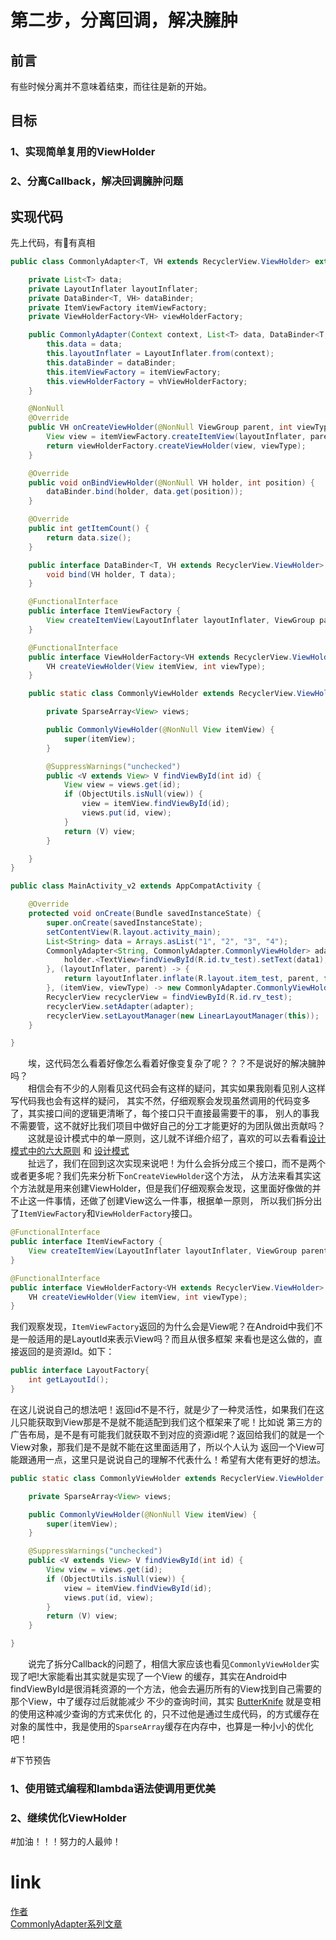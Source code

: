 # 第二步，分离回调，解决臃肿

## 前言
有些时候分离并不意味着结束，而往往是新的开始。
## 目标
### 1、实现简单复用的ViewHolder
### 2、分离Callback，解决回调臃肿问题
## 实现代码
先上代码，有🐎有真相

```java
public class CommonlyAdapter<T, VH extends RecyclerView.ViewHolder> extends RecyclerView.Adapter<VH> {

    private List<T> data;
    private LayoutInflater layoutInflater;
    private DataBinder<T, VH> dataBinder;
    private ItemViewFactory itemViewFactory;
    private ViewHolderFactory<VH> viewHolderFactory;

    public CommonlyAdapter(Context context, List<T> data, DataBinder<T, VH> dataBinder, ItemViewFactory itemViewFactory, ViewHolderFactory<VH> vhViewHolderFactory) {
        this.data = data;
        this.layoutInflater = LayoutInflater.from(context);
        this.dataBinder = dataBinder;
        this.itemViewFactory = itemViewFactory;
        this.viewHolderFactory = vhViewHolderFactory;
    }

    @NonNull
    @Override
    public VH onCreateViewHolder(@NonNull ViewGroup parent, int viewType) {
        View view = itemViewFactory.createItemView(layoutInflater, parent);
        return viewHolderFactory.createViewHolder(view, viewType);
    }

    @Override
    public void onBindViewHolder(@NonNull VH holder, int position) {
        dataBinder.bind(holder, data.get(position));
    }

    @Override
    public int getItemCount() {
        return data.size();
    }

    public interface DataBinder<T, VH extends RecyclerView.ViewHolder> {
        void bind(VH holder, T data);
    }

    @FunctionalInterface
    public interface ItemViewFactory {
        View createItemView(LayoutInflater layoutInflater, ViewGroup parent);
    }

    @FunctionalInterface
    public interface ViewHolderFactory<VH extends RecyclerView.ViewHolder> {
        VH createViewHolder(View itemView, int viewType);
    }

    public static class CommonlyViewHolder extends RecyclerView.ViewHolder {

        private SparseArray<View> views;

        public CommonlyViewHolder(@NonNull View itemView) {
            super(itemView);
        }

        @SuppressWarnings("unchecked")
        public <V extends View> V findViewById(int id) {
            View view = views.get(id);
            if (ObjectUtils.isNull(view)) {
                view = itemView.findViewById(id);
                views.put(id, view);
            }
            return (V) view;
        }

    }
}
```
```java
public class MainActivity_v2 extends AppCompatActivity {

    @Override
    protected void onCreate(Bundle savedInstanceState) {
        super.onCreate(savedInstanceState);
        setContentView(R.layout.activity_main);
        List<String> data = Arrays.asList("1", "2", "3", "4");
        CommonlyAdapter<String, CommonlyAdapter.CommonlyViewHolder> adapter = new CommonlyAdapter<>(this, data, (holder, data1) -> {
            holder.<TextView>findViewById(R.id.tv_test).setText(data1);
        }, (layoutInflater, parent) -> {
            return layoutInflater.inflate(R.layout.item_test, parent, false);
        }, (itemView, viewType) -> new CommonlyAdapter.CommonlyViewHolder(itemView));
        RecyclerView recyclerView = findViewById(R.id.rv_test);
        recyclerView.setAdapter(adapter);
        recyclerView.setLayoutManager(new LinearLayoutManager(this));
    }

}
```
&emsp;&emsp;埃，这代码怎么看着好像怎么看着好像变复杂了呢？？？不是说好的解决臃肿吗？  
&emsp;&emsp;相信会有不少的人刚看见这代码会有这样的疑问，其实如果我刚看见别人这样写代码我也会有这样的疑问，
其实不然，仔细观察会发现虽然调用的代码变多了，其实接口间的逻辑更清晰了，每个接口只干直接最需要干的事，
别人的事我不需要管，这不就好比我们项目中做好自己的分工才能更好的为团队做出贡献吗？  
&emsp;&emsp;这就是设计模式中的单一原则，这儿就不详细介绍了，喜欢的可以去看看[设计模式中的六大原则](https://www.jianshu.com/p/712221ff7ffe) 和 [设计模式](https://blog.csdn.net/A1342772/article/details/91349142)  
&emsp;&emsp;扯远了，我们在回到这次实现来说吧！为什么会拆分成三个接口，而不是两个或者更多呢？我们先来分析下`onCreateViewHolder`这个方法，
从方法来看其实这个方法就是用来创建ViewHolder，但是我们仔细观察会发现，这里面好像做的并不止这一件事情，还做了创建View这么一件事，根据单一原则，
所以我们拆分出了`ItemViewFactory`和`ViewHolderFactory`接口。
```java
@FunctionalInterface
public interface ItemViewFactory {
    View createItemView(LayoutInflater layoutInflater, ViewGroup parent);
}
```
```java
@FunctionalInterface
public interface ViewHolderFactory<VH extends RecyclerView.ViewHolder> {
    VH createViewHolder(View itemView, int viewType);
}
```
我们观察发现，`ItemViewFactory`返回的为什么会是View呢？在Android中我们不是一般适用的是LayoutId来表示View吗？而且从很多框架
来看也是这么做的，直接返回的是资源Id。如下：
```java
public interface LayoutFactory{
    int getLayoutId();
}
```
在这儿说说自己的想法吧！返回id不是不行，就是少了一种灵活性，如果我们在这儿只能获取到View那是不是就不能适配到我们这个框架来了呢！比如说
第三方的广告布局，是不是有可能我们就获取不到对应的资源id呢？返回给我们的就是一个View对象，那我们是不是就不能在这里面适用了，所以个人认为
返回一个View可能跟通用一点，这里只是说说自己的理解不代表什么！希望有大佬有更好的想法。  
```java
public static class CommonlyViewHolder extends RecyclerView.ViewHolder {

    private SparseArray<View> views;

    public CommonlyViewHolder(@NonNull View itemView) {
        super(itemView);
    }

    @SuppressWarnings("unchecked")
    public <V extends View> V findViewById(int id) {
        View view = views.get(id);
        if (ObjectUtils.isNull(view)) {
            view = itemView.findViewById(id);
            views.put(id, view);
        }
        return (V) view;
    }

}
```
&emsp;&emsp;说完了拆分Callback的问题了，相信大家应该也看见`CommonlyViewHolder`实现了吧!大家能看出其实就是实现了一个View
的缓存，其实在Android中findViewById是很消耗资源的一个方法，他会去遍历所有的View找到自己需要的那个View，中了缓存过后就能减少
不少的查询时间，其实 [ButterKnife](https://github.com/JakeWharton/butterknife) 就是变相的使用这种减少查询的方式来优化
的，只不过他是通过生成代码，的方式缓存在对象的属性中，我是使用的`SparseArray`缓存在内存中，也算是一种小小的优化吧！  

#下节预告
### 1、使用链式编程和lambda语法使调用更优美
### 2、继续优化ViewHolder

#加油！！！努力的人最帅！
# link
[作者](https://github.com/j1046697411)  
[CommonlyAdapter系列文章](commonly_adapter.md)  